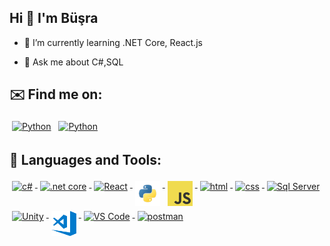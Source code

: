 ## Hi 👋 I'm Büşra


+ 🌱 I’m currently learning .NET Core, React.js

+ 💬 Ask me about C#,SQL

## ✉️ Find me on:


 <a href="https://www.linkedin.com/in/busranurguner/" target="_blank" rel="noopener noreferrer"> <img src="https://cdn.jsdelivr.net/npm/simple-icons@v3/icons/linkedin.svg" alt="Python" height="40" style="vertical-align:top; margin:4px"></a> 
 <a href="https://www.hackerrank.com/busranurguner"> <img src="https://cdn4.iconfinder.com/data/icons/logos-and-brands-1/512/160_Hackerrank_logo_logos-512.png" alt="Python" height="40" style="vertical-align:top; margin:4px"></a>
</p>



## 🧰 Languages and Tools:
<p align="left">




<a href="https://docs.microsoft.com/tr-tr/dotnet/csharp/" target="_blank" rel="noopener noreferrer">  
<img src="https://cdn.worldvectorlogo.com/logos/c--4.svg" alt="c#" height="40" style="vertical-align:top; margin:4px"> </a>

<a href="https://dotnet.microsoft.com/download" target="_blank" rel="noopener noreferrer">  
<img src="https://upload.wikimedia.org/wikipedia/commons/thumb/e/ee/.NET_Core_Logo.svg/480px-.NET_Core_Logo.svg.png" alt=".net core" height="40" style="vertical-align:top; margin:4px"> </a>

<a href="https://tr.reactjs.org/" target="_blank" rel="noopener noreferrer">  
<img src="https://upload.wikimedia.org/wikipedia/commons/thumb/a/a7/React-icon.svg/1200px-React-icon.svg.png" alt="React" height="40" style="vertical-align:top; margin:4px"> </a>

 <a href="https://www.python.org/" target="_blank" rel="noopener noreferrer">   
<img src="https://raw.githubusercontent.com/github/explore/80688e429a7d4ef2fca1e82350fe8e3517d3494d/topics/python/python.png" alt="Python" height="40" style="vertical-align:top; margin:4px"> </a>

<a href="https://developer.mozilla.org/en-US/docs/Web/JavaScript" target="_blank" rel="noopener noreferrer">  
<img src="https://raw.githubusercontent.com/github/explore/80688e429a7d4ef2fca1e82350fe8e3517d3494d/topics/javascript/javascript.png" alt="Javascript" height="40" style="vertical-align:top; margin:4px"> </a>


<a href="https://www.w3schools.com/html/" target="_blank" rel="noopener noreferrer">  
<img src="https://cdn.worldvectorlogo.com/logos/html5-1.svg" alt="html" height="40" style="vertical-align:top; margin:4px"> </a>

<a href="https://www.w3schools.com/css/" target="_blank" rel="noopener noreferrer">  
<img src="https://cdn.worldvectorlogo.com/logos/css-5.svg" alt="css" height="40" style="vertical-align:top; margin:4px"> </a>



<a href="https://www.arduino.cc/" target="_blank" rel="noopener noreferrer">  
<img src="https://cdn.worldvectorlogo.com/logos/arduino-1.svg" alt="Sql Server" height="40" style="vertical-align:top; margin:4px"> </a>

<a href="https://unity.com/" target="_blank" rel="noopener noreferrer">  
<img src="https://cdn.worldvectorlogo.com/logos/unity-technologies-logo.svg" alt="Unity" height="40" style="vertical-align:top; margin:4px"> </a>

<a href="https://code.visualstudio.com//" target="_blank" rel="noopener noreferrer">  
<img src="https://raw.githubusercontent.com/github/explore/80688e429a7d4ef2fca1e82350fe8e3517d3494d/topics/visual-studio-code/visual-studio-code.png" alt="VS" height="40" style="vertical-align:top; margin:4px"> </a>
  
<a href="https://visualstudio.microsoft.com/tr/" target="_blank" rel="noopener noreferrer">  
  <img src="https://upload.wikimedia.org/wikipedia/commons/thumb/5/59/Visual_Studio_Icon_2019.svg/800px-Visual_Studio_Icon_2019.svg.png" alt="VS Code" height="40" style="vertical-align:top; margin:4px"> </a>
  
 <a href="https://www.postman.com/" target="_blank" rel="noopener noreferrer">  
  <img src="https://user-images.githubusercontent.com/2676579/34940598-17cc20f0-f9be-11e7-8c6d-f0190d502d64.png" alt="postman" height="40" style="vertical-align:top; margin:4px"> </a>
 
</p>


<!--
**busranurguner/busranurguner** is a ✨ _special_ ✨ repository because its `README.md` (this file) appears on your GitHub profile.

Here are some ideas to get you started:

- 🔭 I’m currently working on ...
- 🌱 I’m currently learning ...
- 👯 I’m looking to collaborate on ...
- 🤔 I’m looking for help with ...
- 💬 Ask me about ...
- 📫 How to reach me: ...
- 😄 Pronouns: ...
- ⚡ Fun fact: ...
-->
